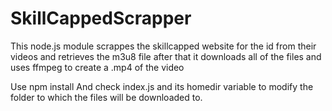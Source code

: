 # SkillCappedScrapper
This node.js module scrappes the skillcapped website for the id from their videos and retrieves the m3u8 file after that it downloads all of the files and uses ffmpeg to create a .mp4 of the video

Use npm install 
And check index.js and its homedir variable to modify the folder to which the files will be downloaded to. 
